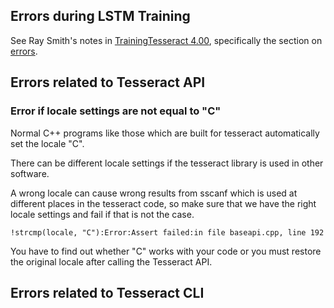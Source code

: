 ## Errors during LSTM Training

See  Ray Smith's notes in  [TrainingTesseract 4.00](https://github.com/tesseract-ocr/tesseract/wiki/TrainingTesseract-4.00), specifically the section on [errors](https://github.com/tesseract-ocr/tesseract/wiki/TrainingTesseract-4.00#error-messages-from-training).

## Errors related to Tesseract API

### Error if locale settings are not equal to "C"

Normal C++ programs like those which are built for tesseract automatically
set the locale "C".

There can be different locale settings if the tesseract library is used
in other software.

A wrong locale can cause wrong results from sscanf which is used at
different places in the tesseract code, so make sure that we have the
right locale settings and fail if that is not the case.

```
!strcmp(locale, "C"):Error:Assert failed:in file baseapi.cpp, line 192
```

You have to find out whether "C" works with your code or you must restore 
the original locale after calling the Tesseract API.


## Errors related to Tesseract CLI

